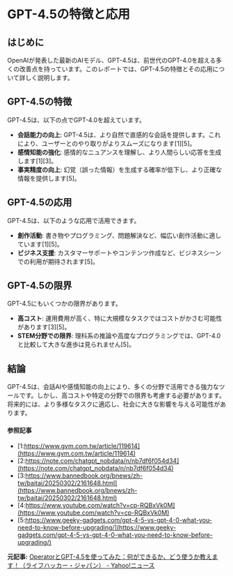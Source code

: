 # GPT-4.5の特徴と応用

## はじめに

OpenAIが発表した最新のAIモデル、GPT-4.5は、前世代のGPT-4.0を超える多くの改善点を持っています。このレポートでは、GPT-4.5の特徴とその応用について詳しく説明します。

## GPT-4.5の特徴

GPT-4.5は、以下の点でGPT-4.0を超えています。

- **会話能力の向上**: GPT-4.5は、より自然で直感的な会話を提供します。これにより、ユーザーとのやり取りがよりスムーズになります[1][5]。
- **感情知能の強化**: 感情的なニュアンスを理解し、より人間らしい応答を生成します[1][3]。
- **事実精度の向上**: 幻覚（誤った情報）を生成する確率が低下し、より正確な情報を提供します[5]。

## GPT-4.5の応用

GPT-4.5は、以下のような応用で活用できます。

- **創作活動**: 書き物やプログラミング、問題解決など、幅広い創作活動に適しています[1][5]。
- **ビジネス支援**: カスタマーサポートやコンテンツ作成など、ビジネスシーンでの利用が期待されます[5]。

## GPT-4.5の限界

GPT-4.5にもいくつかの限界があります。

- **高コスト**: 運用費用が高く、特に大規模なタスクではコストがかさむ可能性があります[3][5]。
- **STEM分野での限界**: 理科系の推論や高度なプログラミングでは、GPT-4.0と比較して大きな進歩は見られません[5]。

## 結論

GPT-4.5は、会話AIや感情知能の向上により、多くの分野で活用できる強力なツールです。しかし、高コストや特定の分野での限界も考慮する必要があります。将来的には、より多様なタスクに適応し、社会に大きな影響を与える可能性があります。

#### 参照記事
- [1:https://www.gvm.com.tw/article/119614](https://www.gvm.com.tw/article/119614)
- [2:https://note.com/chatgpt_nobdata/n/nb7df6f054d34](https://note.com/chatgpt_nobdata/n/nb7df6f054d34)
- [3:https://www.bannedbook.org/bnews/zh-tw/baitai/20250302/2161648.html](https://www.bannedbook.org/bnews/zh-tw/baitai/20250302/2161648.html)
- [4:https://www.youtube.com/watch?v=cp-RQBxVk0M](https://www.youtube.com/watch?v=cp-RQBxVk0M)
- [5:https://www.geeky-gadgets.com/gpt-4-5-vs-gpt-4-0-what-you-need-to-know-before-upgrading/](https://www.geeky-gadgets.com/gpt-4-5-vs-gpt-4-0-what-you-need-to-know-before-upgrading/)


**元記事:** [OperatorとGPT-4.5を使ってみた：何ができるか、どう使うか教えます！（ライフハッカー・ジャパン） - Yahoo!ニュース](https://news.yahoo.co.jp/articles/a74c63079e614173648aa391856ed2e0fff26b1d?page=3)